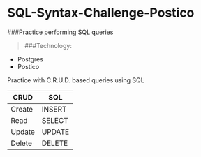 # SQL-Syntax-Challenge-Postico
###Practice performing SQL queries

>###Technology:
* Postgres
* Postico

Practice with C.R.U.D. based queries using SQL

CRUD|SQL
------|-----
Create | INSERT
Read | SELECT
Update | UPDATE
Delete | DELETE 

